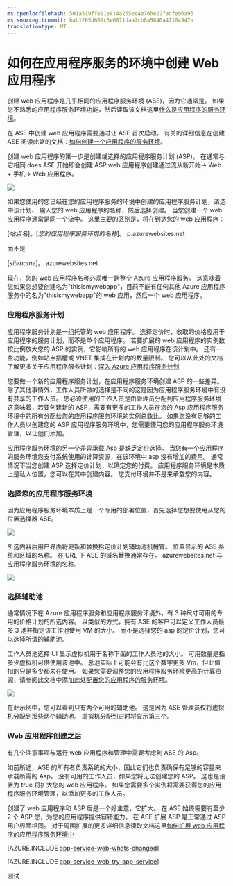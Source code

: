 ```yaml
---
ms.openlocfilehash: 501a519ffe91e414a255ee4e76be22facfe96a95
ms.sourcegitcommit: bab1265d669c3e6871daa7cb8a5640a47104947a
translationtype: MT
---
```

<properties
    pageTitle="如何在应用程序服务的环境中创建 Web 应用程序"
    description="对于 web 应用程序和应用程序服务计划检查其应用程序服务环境创建流"
    services="app-service\web"
    documentationCenter=""
    authors="ccompy"
    manager="stefsch"
    editor=""/>

<tags
    ms.service="app-service-web"
    ms.workload="web"
    ms.tgt_pltfrm="na"
    ms.devlang="na"
    ms.topic="get-started-article" 
    ms.date="04/27/2015"
    ms.author="ccompy"/>

# 如何在应用程序服务的环境中创建 Web 应用程序 #

创建 web 应用程序是几乎相同的应用程序服务环境 (ASE)，因为它通常是。  如果您不熟悉的应用程序服务环境功能，然后读取该文档这里[什么是应用程序的服务环境](app-service-app-service-environment-intro.md)。

在 ASE 中创建 web 应用程序需要通过让 ASE 首次启动。   有关的详细信息在创建 ASE 阅读此处的文档︰[如何创建一个应用程序的服务环境](app-service-web-how-to-create-an-app-service-environment.md)。

创建 web 应用程序的第一步是创建或选择的应用程序服务计划 (ASP)。  在通常与它相同 does ASE 开始即会创建 ASP web 应用程序创建通过流从新开始-> Web + 手机-> Web 应用程序。

![][1]


如果您使用的您已经在您的应用程序服务的环境中创建的应用程序服务计划，请选中该计划、 输入您的 web 应用程序的名称，然后选择创建。  当您创建一个 web 应用程序通常是同一个流中。  这里主要的区别是，将在到达您的 web 应用程序︰

[*站点名*]。[*您的应用程序服务环境的名称*]。 p.azurewebsites.net

而不是

[*sitename*]。 azurewebsites.net

现在，您的 web 应用程序名称必须唯一跨整个 Azure 应用程序服务。  这意味着您如果您想要创建名为"thisismywebapp"，目前不能有任何其他 Azure 应用程序服务中的名为"thisismywebapp"的 web 应用，然后一个 web 应用程序。  

### 应用程序服务计划 ###

应用程序服务计划是一组托管的 web 应用程序。  选择定价时，收取的价格应用于应用程序的服务计划，而不是单个应用程序。  若要扩展的 web 应用程序的实例数按比例放大您的 ASP 的实例，它影响所有的 web 应用程序在该计划中。  还有一些功能，例如站点插槽或 VNET 集成在计划内的数量限制。  您可以从此处的文档了解更多关于应用程序服务计划︰[深入 Azure 应用程序服务计划](../app-service/azure-web-sites-web-hosting-plans-in-depth-overview.md)

您要做一个新的应用程序服务计划，在应用程序服务环境创建 ASP 的一些差异。  除了其他事情外，工作人员所做的选择是不同的这是因为应用程序服务环境中有没有共享的工作人员。  您必须使用的工作人员是由管理员分配到应用程序服务环境  这意味着，若要创建新的 ASP，需要有更多的工作人员在您的 Asp 应用程序服务环境中的所有分配给您的应用程序服务环境的实例总数比。  如果您没有足够的工作人员以创建您的 ASP 应用程序服务环境中，您需要使用您的应用程序服务环境管理，以让他们添加。

应用程序服务环境的另一个差异承载 Asp 是缺乏定价选择。  当您有一个应用程序的服务环境您支付系统使用的计算资源，在该环境中 asp 没有增加的费用。  通常情况下当您创建 ASP 选择定价计划，以确定您的付费。  应用程序服务环境是本质上是私人位置，您可以在其中创建内容。  您支付环境并不是来承载您的内容。

### 选择您的应用程序服务环境 ###

因为应用程序服务环境本质上是一个专用的部署位置，首先选择您想要使用从您的位置选择器 ASE。

![][2]

所选内容后用户界面将更新和替换拾定价计划辅助池机械臂。  位置显示的 ASE 系统和区域的名称。  在 URL 下 ASE 的域名替换通常存在。 azurewebsites.net 与应用程序服务环境的名称。

![][3]

### 选择辅助池 ###

通常情况下在 Azure 应用程序服务和应用程序服务环境外，有 3 种尺寸可用的专用的价格计划的所选内容。  以类似的方式，拥有 ASE 的客户可以定义工作人员最多 3 池并指定该工作池使用 VM 的大小。  而不是选择您的 asp 的定价计划，您可以选择所谓的辅助池。  

工作人员池选择 UI 显示虚拟机用于名称下面的工作人员池的大小。  可用数量是指多少虚拟机可供使用该池中。  总池实际上可能会有比这个数字更多 Vm，但此值指的只是多少都未在使用。  如果您需要调整您的应用程序服务环境更高的计算资源，请参阅此文档中添加此处[配置您的应用程序的服务环境](app-service-web-configure-an-app-service-environment.md)。

![][4]

在此示例中，您可以看到只有两个可用的辅助池。 这是因为 ASE 管理员仅将虚拟机分配到那些两个辅助池。  虚拟机分配到它时将显示第三个。  

### Web 应用程序创建之后 ###

有几个注意事项与运行 web 应用程序和管理中需要考虑到 ASE 的 Asp。  

如前所述，ASE 的所有者负责系统的大小，因此它们也负责确保有足够的容量来承载所需的 Asp。 没有可用的工作人员，如果您将无法创建您的 ASP。  这也是设置为 true 将扩大您的 web 应用程序。  如果您需要多个实例将需要获得您的应用程序服务环境管理，以添加更多的工作人员。

创建了 web 应用程序和 ASP 后是一个好主意，它扩大。  在 ASE 始终需要有至少 2 个 ASP 您，为您的应用程序提供容错能力。  在 ASE 扩展 ASP 是正常通过 ASP 用户界面相同。  对于周围扩展的更多详细信息读取文档这里[如何扩展 web 应用程序的应用程序服务环境中](app-service-web-scale-a-web-app-in-an-app-service-environment.md)

[AZURE.INCLUDE [app-service-web-whats-changed](../../includes/app-service-web-whats-changed.md)]

[AZURE.INCLUDE [app-service-web-try-app-service](../../includes/app-service-web-try-app-service.md)]

<!--Image references-->
[1]: ./media/app-service-web-how-to-create-a-web-app-in-an-ase/createaspnewwebapp.png
[2]: ./media/app-service-web-how-to-create-a-web-app-in-an-ase/createasplocation.png
[3]: ./media/app-service-web-how-to-create-a-web-app-in-an-ase/createaspselected.png
[4]: ./media/app-service-web-how-to-create-a-web-app-in-an-ase/createaspworkerpool.png

<!--Links-->
[WhatisASE]: http://azure.microsoft.com/documentation/articles/app-service-app-service-environment-intro/
[Appserviceplans]: http://azure.microsoft.com/documentation/articles/azure-web-sites-web-hosting-plans-in-depth-overview/
[HowtoCreateASE]: http://azure.microsoft.com/documentation/articles/app-service-web-how-to-create-an-app-service-environment/
[HowtoScale]: http://azure.microsoft.com/documentation/articles/app-service-web-scale-a-web-app-in-an-app-service-environment
[HowtoConfigureASE]: http://azure.microsoft.com/documentation/articles/app-service-web-configure-an-app-service-environment
 
测试
